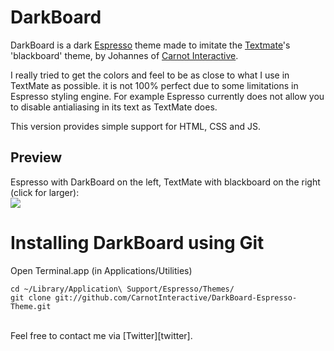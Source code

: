 # DarkBoard

DarkBoard is a dark [Espresso][esp] theme made to imitate the [Textmate][txtm]'s 'blackboard' theme, by Johannes of [Carnot Interactive][carnot].

I really tried to get the colors and feel to be as close to what I use in TextMate as possible. it is not 100% perfect due to some limitations in Espresso styling engine. For example Espresso currently does not allow you to disable antialiasing in its text as TextMate does.

This version provides simple support for HTML, CSS and JS. 


## Preview

Espresso with DarkBoard on the left, TextMate with blackboard on the right (click for larger):
<br />
<a href="http://i.imgur.com/ipeJy.png"><img src="http://i.imgur.com/ipeJyl.png" /></a>

Installing DarkBoard using Git
=================

Open Terminal.app (in Applications/Utilities)

    cd ~/Library/Application\ Support/Espresso/Themes/
    git clone git://github.com/CarnotInteractive/DarkBoard-Espresso-Theme.git
    
<br />
Feel free to contact me via [Twitter][twitter].


[esp]: http://macrabbit.com/espresso/
[txtm]: http://macromates.com/
[carnot]: http://www.carnotinteractive.com
[twitter]: http://twitter.com/jo_shadow
